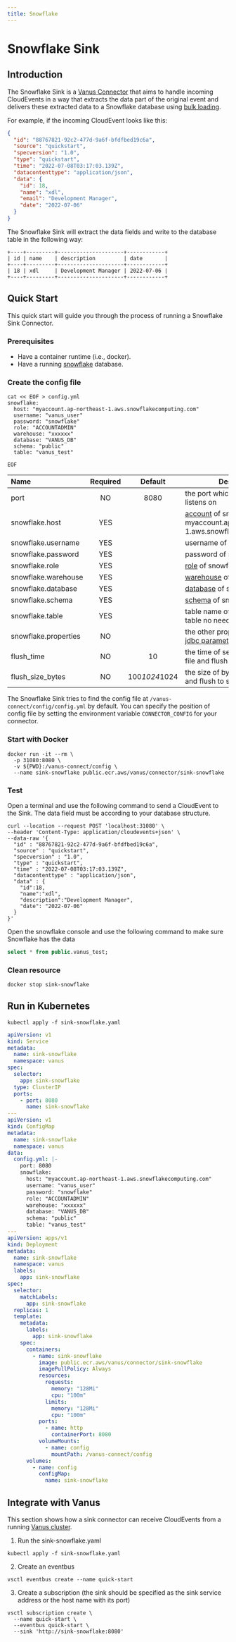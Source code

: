 ```yaml
---
title: Snowflake
---
```


# Snowflake Sink

## Introduction

The Snowflake Sink is a [Vanus Connector][vc] that aims to handle incoming CloudEvents in a way that extracts the data
part of the original event and delivers these extracted data to a Snowflake database using [bulk loading][loadfile].

For example, if the incoming CloudEvent looks like this:

```json
{
  "id": "88767821-92c2-477d-9a6f-bfdfbed19c6a",
  "source": "quickstart",
  "specversion": "1.0",
  "type": "quickstart",
  "time": "2022-07-08T03:17:03.139Z",
  "datacontenttype": "application/json",
  "data": {
    "id": 18,
    "name": "xdl",
    "email": "Development Manager",
    "date": "2022-07-06"
  }
}
```

The Snowflake Sink will extract the data fields and write to the database table in the following way:

```text
+----+---------+---------------------+------------+
| id | name    | description         | date       |
+----+---------+---------------------+------------+
| 18 | xdl     | Development Manager | 2022-07-06 |
+----+---------+---------------------+------------+
```

## Quick Start

This quick start will guide you through the process of running a Snowflake Sink Connector.

### Prerequisites

- Have a container runtime (i.e., docker).
- Have a running [snowflake][snowflake] database.

### Create the config file

```shell
cat << EOF > config.yml
snowflake:
  host: "myaccount.ap-northeast-1.aws.snowflakecomputing.com"
  username: "vanus_user" 
  password: "snowflake"
  role: "ACCOUNTADMIN"
  warehouse: "xxxxxx"
  database: "VANUS_DB"
  schema: "public"
  table: "vanus_test"

EOF
```

| Name                 | Required |    Default    | Description                                                                          |
|:---------------------|:--------:|:-------------:|--------------------------------------------------------------------------------------|
| port                 |    NO    |     8080      | the port which Snowflake Sink listens on                                             |
| snowflake.host       |   YES    |               | [account] of snowflake, example: myaccount.ap-northeast-1.aws.snowflakecomputing.com |
| snowflake.username   |   YES    |               | username of snowflake                                                                |
| snowflake.password   |   YES    |               | password of snowflake                                                                |
| snowflake.role       |   YES    |               | [role] of snowflake                                                                  |
| snowflake.warehouse  |   YES    |               | [warehouse] of snowflake                                                             |
| snowflake.database   |   YES    |               | [database] of snowflake                                                              |
| snowflake.schema     |   YES    |               | [schema][database] of snowflake                                                      |
| snowflake.table      |   YES    |               | table name of snowflake, the table no need exist                                     |
| snowflake.properties |    NO    |               | the other properties for jdbc [jdbc parameters][jdbc-parameter] of snowflake         |
| flush_time           |    NO    |      10       | the time of second for make a file and flush to snowflake                            |
| flush_size_bytes     |    NO    | 100*1024*1024 | the size of bytes for make a file and flush to snowflake                             |

The Snowflake Sink tries to find the config file at `/vanus-connect/config/config.yml` by default. You can specify the
position of config file by setting the environment variable `CONNECTOR_CONFIG` for your connector.

### Start with Docker

```shell
docker run -it --rm \
  -p 31080:8080 \
  -v ${PWD}:/vanus-connect/config \
  --name sink-snowflake public.ecr.aws/vanus/connector/sink-snowflake
```

### Test

Open a terminal and use the following command to send a CloudEvent to the Sink. The data field must be according to your
database structure.

```shell
curl --location --request POST 'localhost:31080' \
--header 'Content-Type: application/cloudevents+json' \
--data-raw '{
  "id" : "88767821-92c2-477d-9a6f-bfdfbed19c6a",
  "source" : "quickstart",
  "specversion" : "1.0",
  "type" : "quickstart",
  "time" : "2022-07-08T03:17:03.139Z",
  "datacontenttype" : "application/json",
  "data" : {
    "id":18,
    "name":"xdl",
    "description":"Development Manager",
    "date": "2022-07-06"
  }
}'
```

Open the snowflake console and use the following command to make sure Snowflake has the data

```sql
select * from public.vanus_test;
```

### Clean resource

```shell
docker stop sink-snowflake
```

## Run in Kubernetes

```shell
kubectl apply -f sink-snowflake.yaml
```

```yaml
apiVersion: v1
kind: Service
metadata:
  name: sink-snowflake
  namespace: vanus
spec:
  selector:
    app: sink-snowflake
  type: ClusterIP
  ports:
    - port: 8080
      name: sink-snowflake
---
apiVersion: v1
kind: ConfigMap
metadata:
  name: sink-snowflake
  namespace: vanus
data:
  config.yml: |-
    port: 8080
    snowflake:
      host: "myaccount.ap-northeast-1.aws.snowflakecomputing.com"
      username: "vanus_user"
      password: "snowflake"
      role: "ACCOUNTADMIN"
      warehouse: "xxxxxx"
      database: "VANUS_DB"
      schema: "public"
      table: "vanus_test"
---
apiVersion: apps/v1
kind: Deployment
metadata:
  name: sink-snowflake
  namespace: vanus
  labels:
    app: sink-snowflake
spec:
  selector:
    matchLabels:
      app: sink-snowflake
  replicas: 1
  template:
    metadata:
      labels:
        app: sink-snowflake
    spec:
      containers:
        - name: sink-snowflake
          image: public.ecr.aws/vanus/connector/sink-snowflake
          imagePullPolicy: Always
          resources:
            requests:
              memory: "128Mi"
              cpu: "100m"
            limits:
              memory: "128Mi"
              cpu: "100m"
          ports:
            - name: http
              containerPort: 8080
          volumeMounts:
            - name: config
              mountPath: /vanus-connect/config
      volumes:
        - name: config
          configMap:
            name: sink-snowflake
```

## Integrate with Vanus

This section shows how a sink connector can receive CloudEvents from a
running [Vanus cluster](https://github.com/vanus-labs/vanus).

1. Run the sink-snowflake.yaml

```shell
kubectl apply -f sink-snowflake.yaml
```

2. Create an eventbus

```shell
vsctl eventbus create --name quick-start
```

3. Create a subscription (the sink should be specified as the sink service address or the host name with its port)

```shell
vsctl subscription create \
  --name quick-start \
  --eventbus quick-start \
  --sink 'http://sink-snowflake:8080'
```

[vc]: https://docs.vanus.ai/introduction/concepts#vanus-connect
[snowflake]: https://www.snowflake.com
[account]: https://docs.snowflake.com/en/user-guide/admin-account-identifier
[role]: https://docs.snowflake.com/en/user-guide/security-access-control-overview#roles
[warehouse]: https://docs.snowflake.com/en/user-guide/warehouses-overview#overview-of-warehouses
[database]: https://docs.snowflake.com/en/sql-reference/ddl-database
[loadfile]: https://docs.snowflake.com/en/user-guide/data-load-local-file-system
[jdbc-parameter]: https://docs.snowflake.com/en/user-guide/jdbc-parameters
